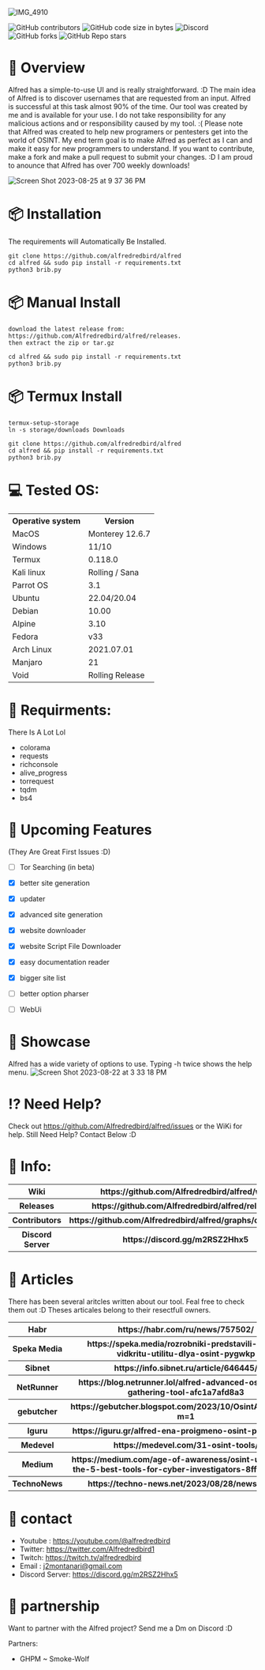 ![IMG_4910](https://github.com/Alfredredbird/alfred/assets/105014217/04eb051d-15c3-4a32-b10b-dcdb12fee881)
 


![GitHub contributors](https://img.shields.io/github/contributors/Alfredredbird/alfred)
![GitHub code size in bytes](https://img.shields.io/github/languages/code-size/alfredredbird/alfred)
![Discord](https://img.shields.io/discord/809533983444566119?label=Online%20Discord%20Users&color=%235865F2)
![GitHub forks](https://img.shields.io/github/forks/alfredredbird/alfred?logoColor=ffff&color=%23ff0000)
![GitHub Repo stars](https://img.shields.io/github/stars/alfredredbird/alfred?color=%2332cd32)






# 🔎 Overview
Alfred has a simple-to-use UI and is really straightforward. :D
The main idea of Alfred is to discover usernames that are requested from an input.
Alfred is successful at this task almost 90% of the time.
Our tool was created by me and is available for your use. 
I do not take responsibility for any malicious actions and or responsibility caused by my tool. :(
Please note that Alfred was created to help new programers or pentesters get into the world of OSINT. My end term goal is to make Alfred as perfect as I can and make it easy for new programmers to understand.
If you want to contribute, make a fork and make a pull request to submit your changes. :D I am proud to anounce that Alfred has over 700 weekly downloads!

![Screen Shot 2023-08-25 at 9 37 36 PM](https://github.com/Alfredredbird/alfred/assets/105014217/136c266d-ba5f-478c-9bbf-ad4d0f5c5ad3)


# 📦 Installation
The requirements will Automatically Be Installed.

    git clone https://github.com/alfredredbird/alfred
    cd alfred && sudo pip install -r requirements.txt
    python3 brib.py
# 📦 Manual Install 
    download the latest release from: https://github.com/Alfredredbird/alfred/releases.
    then extract the zip or tar.gz
    
    cd alfred && sudo pip install -r requirements.txt
    python3 brib.py

# 📦 Termux Install
    
    termux-setup-storage
    ln -s storage/downloads Downloads
    
    git clone https://github.com/alfredredbird/alfred
    cd alfred && pip install -r requirements.txt
    python3 brib.py
     
# 💻 Tested OS:

<table>
    <tr>
        <th>Operative system</th>
        <th> Version </th>
    </tr>
    <tr>
        <td>MacOS</td>
        <td> Monterey 12.6.7 </td>
    </tr>
    <tr>
        <td>Windows</td>
        <td>11/10</td>
    </tr>
 <tr>
        <td>Termux</td>
        <td>0.118.0</td>
    </tr>
    <tr>
        <td>Kali linux</td>
        <td> Rolling / Sana</td>
    </tr>
    <tr>
        <td>Parrot OS</td>
        <td>3.1 </td>
    </tr>
    <tr>
        <td>Ubuntu</td>
        <td>22.04/20.04 </td>
    </tr>
    <tr>
        <td>Debian</td>
        <td>10.00 </td>
    </tr>
   <tr>
        <td>Alpine</td>
        <td>3.10 </td>
    </tr>
  <tr>
        <td>Fedora</td>
        <td>v33</td>
    </tr>
  <tr>
        <td>Arch Linux</td>
        <td>2021.07.01</td>
    </tr>
  <tr>
        <td>Manjaro</td>
        <td>21</td>
    </tr>
   <tr>
        <td>Void</td>
        <td>Rolling Release</td>
    </tr>
</table>


# 📖 Requirments:

There Is A Lot Lol

- colorama 
- requests 
- richconsole
- alive_progress
- torrequest
- tqdm
- bs4
  


# 📕 Upcoming Features
 (They Are Great First Issues :D)
- [ ] Tor Searching (in beta)
- [x] better site generation
- [X] updater
- [X] advanced site generation
- [x] website downloader
- [x] website Script File Downloader
- [X] easy documentation reader
- [X] bigger site list
- [ ] better option pharser
- [ ] WebUi





# 🍿 Showcase
Alfred has a wide variety of options to use.
Typing -h twice shows the help menu.
![Screen Shot 2023-08-22 at 3 33 18 PM](https://github.com/Alfredredbird/alfred/assets/105014217/386e84cf-3291-44d2-8d55-b76a5a149ab6)
    

# ⁉️ Need Help?
Check out https://github.com/Alfredredbird/alfred/issues or the WiKi for help.
Still Need Help? Contact Below :D
# 📗 Info:

<table>
    <tr>
        <th>Wiki</th>
        <th>https://github.com/Alfredredbird/alfred/wiki</th>
    </tr>
   <tr>
        <th>Releases</th>
        <th>https://github.com/Alfredredbird/alfred/releases</th>
    </tr>
    <tr>
        <th>Contributors</th>
        <th>https://github.com/Alfredredbird/alfred/graphs/contributors</th>
    </tr>
    <tr>
        <th>Discord Server</th>
        <th>https://discord.gg/m2RSZ2Hhx5</th>
    </tr>
</table>


# 📙 Articles
There has been several aritcles written about our tool. Feal free to check them out :D  Theses articales belong to their resectfull owners.
<table>
    <tr>
        <th>Habr</th>
        <th>https://habr.com/ru/news/757502/</th>
    </tr>
   <tr>
        <th>Speka Media</th>
        <th>https://speka.media/rozrobniki-predstavili-alfred-vidkritu-utilitu-dlya-osint-pygwkp</th>
    </tr>
    <tr>
        <th>Sibnet</th>
        <th>https://info.sibnet.ru/article/646445/</th>
    </tr>
    <tr>
        <th>NetRunner</th>
        <th>https://blog.netrunner.lol/alfred-advanced-osint-info-gathering-tool-afc1a7afd8a3</th>
    </tr>

   <tr>
        <th>gebutcher</th>
        <th>https://gebutcher.blogspot.com/2023/10/OsintAlfred.html?m=1</th>
    </tr>
     <tr>
        <th>Iguru</th>
        <th>https://iguru.gr/alfred-ena-proigmeno-osint-programma/</th>
    </tr>
    <tr>
        <th>Medevel</th>
        <th>https://medevel.com/31-osint-tools/</th>
    </tr>
    <tr>
        <th>Medium</th>
        <th>https://medium.com/age-of-awareness/osint-unleashed-the-5-best-tools-for-cyber-investigators-8ff08fe9a4ba</th>
    </tr>
     <tr>
        <th>TechnoNews</th>
        <th>https://techno-news.net/2023/08/28/news_7132/</th>
    </tr>
    

 
</table>

# 📘 contact

- Youtube : https://youtube.com/@alfredredbird
- Twitter: https://twitter.com/Alfredredbird1
- Twitch: https://twitch.tv/alfredredbird
- Email : j2montanari@gmail.com
- Discord Server: https://discord.gg/m2RSZ2Hhx5


# 🤝 partnership
Want to partner with the Alfred project? Send me a Dm on Discord :D

Partners:
- GHPM ~ Smoke-Wolf
